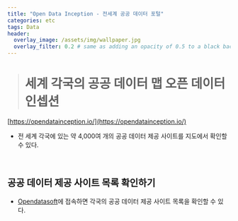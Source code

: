 ```yaml
---
title: "Open Data Inception - 전세계 공공 데이터 포털"
categories: etc
tags: Data
header:
  overlay_image: /assets/img/wallpaper.jpg
  overlay_filter: 0.2 # same as adding an opacity of 0.5 to a black background
---
```


> # 세계 각국의 공공 데이터 맵 오픈 데이터 인셉션

[https://opendatainception.io/](https://opendatainception.io/)

- 전 세계 각국에 있는 약 4,000여 개의 공공 데이터 제공 사이트를 지도에서 확인할 수 있다.

<br>

## 공공 데이터 제공 사이트 목록 확인하기

- [Opendatasoft](https://data.opendatasoft.com/explore/dataset/open-data-sources%40public/table/)에 접속하면 각국의 공공 데이터 제공 사이트 목록을 확인할 수 있다.

